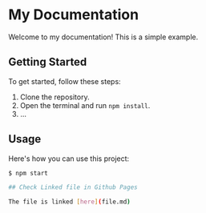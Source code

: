 # My Documentation

Welcome to my documentation! This is a simple example.

## Getting Started

To get started, follow these steps:

1. Clone the repository.
2. Open the terminal and run `npm install`.
3. ...

## Usage

Here's how you can use this project:

```bash
$ npm start

## Check Linked file in Github Pages

The file is linked [here](file.md)
